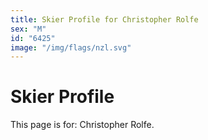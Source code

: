```yaml
---
title: Skier Profile for Christopher Rolfe
sex: "M"
id: "6425"
image: "/img/flags/nzl.svg" 
---
```


# Skier Profile

This page is for: Christopher Rolfe.
    